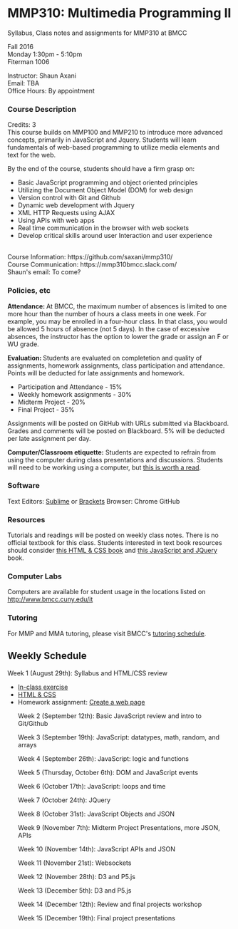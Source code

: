 # MMP310: Multimedia Programming II
Syllabus, Class notes and assignments for MMP310 at BMCC


Fall 2016 <br/>
Monday 1:30pm - 5:10pm <br/>
Fiterman 1006 <br/> 

Instructor: Shaun Axani <br/>
Email: TBA <br/>
Office Hours: By appointment <br/>

<h3> Course Description </h3>
Credits: 3 <br/>
This course builds on MMP100 and MMP210 to introduce more advanced concepts, primarily in JavaScript and Jquery. Students will learn fundamentals of web-based programming to utilize media elements and text for the web. <br/>

By the end of the course, students should have a firm grasp on: <br/>
<ul>
<li>Basic JavaScript programming and object oriented principles</li>
<li>Utilizing the Document Object Model (DOM) for web design </li>
<li>Version control with Git and Github </li>
<li>Dynamic web development with Jquery </li>
<li>XML HTTP Requests using AJAX </li>
<li>Using APIs with web apps </li>
<li>Real time communication in the browser with web sockets</li>
<li>Develop critical skills around user Interaction and user experience </li>
</ul>

<br/>
Course Information: https://github.com/saxani/mmp310/ <br/>
Course Communication: https://mmp310bmcc.slack.com/ <br/>
Shaun's email: To come?
<br/>

<h3>Policies, etc </h3>

<b>Attendance: </b>At BMCC, the maximum number of absences is limited to one more hour than the number of hours a class meets in one week. For example, you may be enrolled in a four-hour class. In that class, you would be allowed 5 hours of absence (not 5 days). In the case of excessive absences, the instructor has the option to lower the grade or assign an F or WU grade.
</br>

<b>Evaluation: </b>Students are evaluated on completetion and quality of assignments, homework assignments, class participation and attendance. Points will be deducted for late assignments and homework. <br/>
<ul>
  <li>Participation and Attendance - 15%</li>
  <li>Weekly homework assignments - 30%</li>
  <li>Midterm Project - 20%</li>
  <li>Final Project - 35%</li>
</ul>

Assignments will be posted on GitHub with URLs submitted via Blackboard. Grades and comments will be posted on Blackboard. 5% will be deducted per late assignment per day. 
<br/>

<b>Computer/Classroom etiquette:</b> Students are expected to refrain from using the computer during class presentations and discussions. Students will need to be working using a computer, but <a href="https://medium.com/@cshirky/why-i-just-asked-my-students-to-put-their-laptops-away-7f5f7c50f368#.sxywlun1f">this is worth a read</a>.

<h3>Software</h3>

Text Editors: <a href="https://www.sublimetext.com/" target="_blank">Sublime</a> or <a href="http://brackets.io/" target="_blank">Brackets</a>
Browser: Chrome 
GitHub
<br/>

<h3>Resources</h3>

Tutorials and readings will be posted on weekly class notes. There is no official textbook for this class. Students interested in text book resources should consider <a href="http://www.htmlandcssbook.com/" target="_blank">this HTML & CSS book</a> and <a href="http://www.htmlandcssbook.com/" target="_blank">this JavaScript and JQuery</a> book. 

<h3>Computer Labs</h3>

Computers are available for student usage in the locations listed on http://www.bmcc.cuny.edu/it

<h3>Tutoring</h3>

For MMP and MMA tutoring, please visit BMCC's <a href="http://www.bmcc.cuny.edu/lrc/schedule.jsp" target="_blank">tutoring schedule</a>.

<h2>Weekly Schedule</h2>
Week 1 (August 29th): Syllabus and HTML/CSS review
<ul>
<li><a href="https://github.com/saxani/mmp310/tree/master/Week%201">In-class exercise</a></li>
<li><a href="https://docs.google.com/presentation/d/1nzqk6-i4EYoavxRnHHQqLUZv6hMBsCahqatzl1WTp4k/edit?usp=sharing">HTML & CSS</a></li>
<li>Homework assignment: <a href="https://github.com/saxani/mmp310/tree/master/Week%201">Create a web page</a></li>

Week 2 (September 12th): Basic JavaScript review and intro to Git/Github

Week 3 (September 19th): JavaScript: datatypes, math, random, and arrays

Week 4 (September 26th): JavaScript: logic and functions

Week 5 (Thursday, October 6th): DOM and JavaScript events

Week 6 (October 17th): JavaScript: loops and time

Week 7 (October 24th): JQuery

Week 8 (October 31st): JavaScript Objects and JSON

Week 9 (November 7th): Midterm Project Presentations, more JSON, APIs

Week 10 (November 14th): JavaScript APIs and JSON

Week 11 (November 21st): Websockets

Week 12 (November 28th): D3 and P5.js

Week 13 (December 5th): D3 and P5.js

Week 14 (December 12th): Review and final projects workshop

Week 15 (December 19th): Final project presentations

